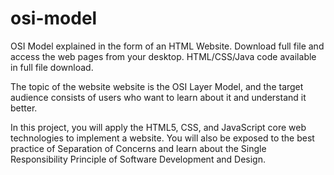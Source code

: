 # osi-model
OSI Model explained in the form of an HTML Website. Download full file and access the web pages from your desktop. HTML/CSS/Java code available in full file download.

The topic of the website website is the OSI Layer Model, and the target audience consists of users who want to learn about it and understand it better.

In this project, you will apply the HTML5, CSS, and JavaScript core web technologies to 
implement a website. You will also be exposed to the best practice of Separation of Concerns 
and learn about the Single Responsibility Principle of Software Development and Design.
